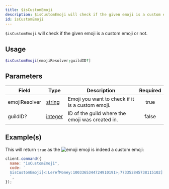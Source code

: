 ```yaml
---
title: $isCustomEmoji
description: $isCustomEmoji will check if the given emoji is a custom emoji or not.
id: isCustomEmoji
---
```


`$isCustomEmoji` will check if the given emoji is a custom emoji or not.

## Usage

```php
$isCustomEmoji[emojiResolver;guildID?]
```

## Parameters

| Field         | Type                                                                                                | Description                                      | Required |
| ------------- | --------------------------------------------------------------------------------------------------- | ------------------------------------------------ | :------: |
| emojiResolver | [string](https://developer.mozilla.org/en-US/docs/Web/JavaScript/Reference/Global_Objects/String)   | Emoji you want to check if it is a custom emoji. |   true   |
| guildID?      | [integer](https://developer.mozilla.org/en-US/docs/Web/JavaScript/Reference/Global_Objects/Integer) | ID of the guild where the emoji was created in.  |  false   |

## Example(s)

This will return `true` as
the ![emoji](https://cdn.discordapp.com/emojis/1003365344724910191.webp?size=16&quality=lossless) emoji is indeed a
custom emoji:

```javascript
client.command({
  name: "isCustomEmoji",
  code: `
  $isCustomEmoji[<:LerefMoney:1003365344724910191>;773352845738115102]
  `,
});
```
